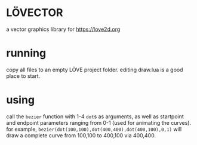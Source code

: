 # LÖVECTOR
 a vector graphics library for https://love2d.org

# running
 copy all files to an empty LÖVE project folder. editing draw.lua is a good place to start.

# using
 call the `bezier` function with 1-4 `dot`s as arguments, as well as startpoint and endpoint parameters ranging from 0-1 (used for animating the curves). for example, `bezier(dot(100,100),dot(400,400),dot(400,100),0,1)` will draw a complete curve from 100,100 to 400,100 via 400,400.
